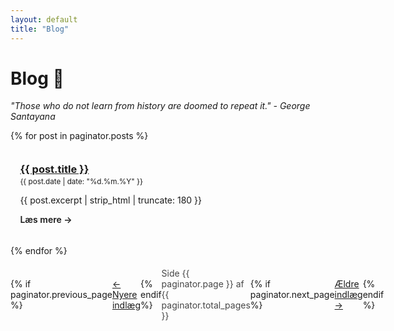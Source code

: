 ```yaml
---
layout: default
title: "Blog"
---
```


# Blog 📝

_"Those who do not learn from history are doomed to repeat it." - George Santayana_

<ul class="post-list">
  {% for post in paginator.posts %}
    <li class="post-item">
      <h3><a href="{{ post.url | relative_url }}">{{ post.title }}</a></h3>
      <small>{{ post.date | date: "%d.%m.%Y" }}</small>
      <p>{{ post.excerpt | strip_html | truncate: 180 }}</p>
      <a class="readmore" href="{{ post.url | relative_url }}">Læs mere →</a>
    </li>
  {% endfor %}
</ul>

<nav class="pager">
  {% if paginator.previous_page %}
    <a class="prev" href="{{ paginator.previous_page_path | relative_url }}">← Nyere indlæg</a>
  {% endif %}
  <span class="page-info">Side {{ paginator.page }} af {{ paginator.total_pages }}</span>
  {% if paginator.next_page %}
    <a class="next" href="{{ paginator.next_page_path | relative_url }}">Ældre indlæg →</a>
  {% endif %}
</nav>

<style>
.post-list{list-style:none;margin:0;padding:0;display:grid;gap:1.1rem}
.post-item{background:rgba(255,255,255,.04);border:1px solid rgba(255,255,255,.07);border-radius:.5rem;padding:.9rem}
.post-item h3{margin:.1rem 0 .2rem}
.post-item .readmore{font-weight:600;text-decoration:none}
.pager{display:flex;align-items:center;justify-content:space-between;margin:1.2rem 0 .4rem}
.pager .page-info{opacity:.8}
</style>
